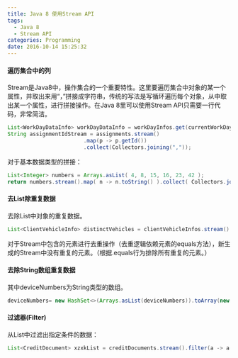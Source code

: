 ```yaml
---
title: Java 8 使用Stream API
tags:
  - Java 8
  - Stream API
categories: Programming
date: 2016-10-14 15:25:32
---
```



#### 遍历集合中的列

Stream是Java8中，操作集合的一个重要特性。这里要遍历集合中对象的某一个属性，并取出来用“，”拼接成字符串，传统的写法是写循环遍历每个对象，从中取出某一个属性，进行拼接操作。在Java 8里可以使用Stream API只需要一行代码，非常简洁。

<!-- more -->

```Java
List<WorkDayDataInfo> workDayDataInfo = workDayInfos.get(currentWorkDay).getDatas();
String assignmentIdStream = assignments.stream()
                        .map(p -> p.getId())
                        .collect(Collectors.joining(","));
```

对于基本数据类型的拼接：

```Java
List<Integer> numbers = Arrays.asList( 4, 8, 15, 16, 23, 42 );
return numbers.stream().map( n -> n.toString() ).collect( Collectors.joining( "," ) );
```

#### 去List除重复数据

去除List中对象的重复数据。

```Java
List<ClientVehicleInfo> distinctVehicles = clientVehicleInfos.stream().distinct().collect(Collectors.toList());
```

对于Stream中包含的元素进行去重操作（去重逻辑依赖元素的equals方法），新生成的Stream中没有重复的元素。（根据.equals行为排除所有重复的元素。）

#### 去除String数组重复数据

其中deviceNumbers为String类型的数组。

```Java
deviceNumbers= new HashSet<>(Arrays.asList(deviceNumbers)).toArray(new String[0]);
```

#### 过滤器(Filter)

从List中过滤出指定条件的数据：

```Java
List<CreditDocument> xzxkList = creditDocuments.stream().filter(a -> a.getInfoType() == 1).collect(Collectors.toList());
```
